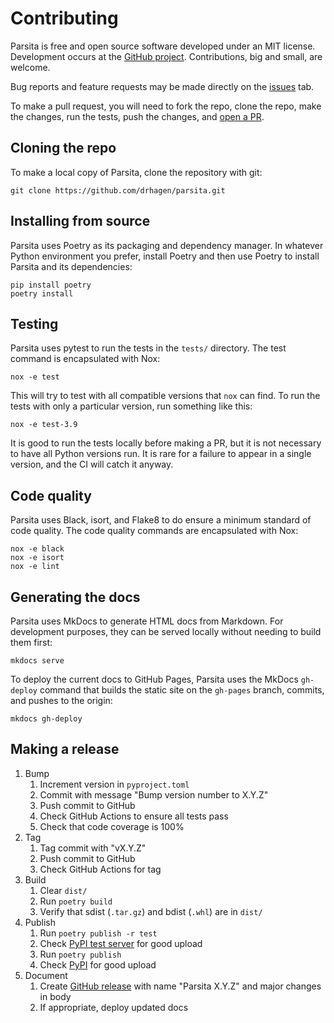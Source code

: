 # Contributing

Parsita is free and open source software developed under an MIT license. Development occurs at the [GitHub project](https://github.com/drhagen/parsita). Contributions, big and small, are welcome.

Bug reports and feature requests may be made directly on the [issues](https://github.com/drhagen/parsita/issues) tab.

To make a pull request, you will need to fork the repo, clone the repo, make the changes, run the tests, push the changes, and [open a PR](https://github.com/drhagen/parsita/pulls).

## Cloning the repo

To make a local copy of Parsita, clone the repository with git:

```shell
git clone https://github.com/drhagen/parsita.git
```

## Installing from source

Parsita uses Poetry as its packaging and dependency manager. In whatever Python environment you prefer, install Poetry and then use Poetry to install Parsita and its dependencies:

```shell
pip install poetry
poetry install
```

## Testing

Parsita uses pytest to run the tests in the `tests/` directory. The test command is encapsulated with Nox:

```shell
nox -e test
```

This will try to test with all compatible versions that `nox` can find. To run the tests with only a particular version, run something like this:

```shell
nox -e test-3.9
```

It is good to run the tests locally before making a PR, but it is not necessary to have all Python versions run. It is rare for a failure to appear in a single version, and the CI will catch it anyway. 

## Code quality

Parsita uses Black, isort, and Flake8 to do ensure a minimum standard of code quality. The code quality commands are encapsulated with Nox:

```shell
nox -e black
nox -e isort
nox -e lint
```

## Generating the docs

Parsita uses MkDocs to generate HTML docs from Markdown. For development purposes, they can be served locally without needing to build them first:

```shell
mkdocs serve
```

To deploy the current docs to GitHub Pages, Parsita uses the MkDocs `gh-deploy` command that builds the static site on the `gh-pages` branch, commits, and pushes to the origin:

```shell
mkdocs gh-deploy
```

## Making a release

1. Bump
    1. Increment version in `pyproject.toml`
    2. Commit with message "Bump version number to X.Y.Z"
    3. Push commit to GitHub
    4. Check GitHub Actions to ensure all tests pass
    5. Check that code coverage is 100%
2. Tag
    1. Tag commit with "vX.Y.Z"
    2. Push commit to GitHub
    3. Check GitHub Actions for tag
3. Build
    1. Clear `dist/`
    2. Run `poetry build`
    3. Verify that sdist (`.tar.gz`) and bdist (`.whl`) are in `dist/`
4. Publish
   1. Run `poetry publish -r test`
   2. Check [PyPI test server](https://test.pypi.org/project/parsita/) for good upload
   3. Run `poetry publish`
   4. Check [PyPI](https://pypi.org/project/parsita/) for good upload
5. Document
   1. Create [GitHub release](https://github.com/drhagen/parsita/releases) with name "Parsita X.Y.Z" and major changes in body
   2. If appropriate, deploy updated docs
